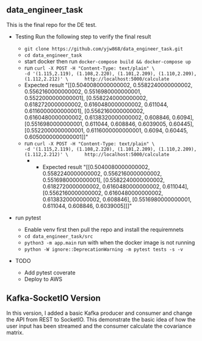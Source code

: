 ## data_engineer_task

This is the final repo for the DE test.

- Testing
  Run the following step to verify the final result
  - ``` git clone https://github.com/yjw868/data_engineer_task.git ```
  - ``` cd data_engineer_task ```
  - start docker then run ```docker-compose build && docker-compose up```
  - run ```curl -X POST -H "Content-Type: text/plain" \                                                    -d '(1.115,2.119), (1.108,2.220), (1.101,2.209), (1.110,2.209), (1.112,2.212)' \      http://localhost:5000/calculate```
  - Expected result "[[0.5040080000000002, 0.5582240000000002, 0.5562160000000002, 0.5516980000000001, 0.5522000000000001], [0.5582240000000002, 0.6182720000000002, 0.6160480000000002, 0.611044, 0.6116000000000001], [0.5562160000000002, 0.6160480000000002, 0.6138320000000002, 0.608846, 0.6094], [0.5516980000000001, 0.611044, 0.608846, 0.6039005, 0.60445], [0.5522000000000001, 0.6116000000000001, 0.6094, 0.60445, 0.6050000000000001]]"
  - run ```curl -X POST -H "Content-Type: text/plain" \                                                    -d '(1.115,2.119), (1.108,2.220), (1.101,2.209), (1.110,2.209), (1.112,2.212)' \      http://localhost:5000/calculate```
      - - Expected result "[[0.5040080000000002, 0.5582240000000002, 0.5562160000000002, 0.5516980000000001], [0.5582240000000002, 0.6182720000000002, 0.6160480000000002, 0.611044], [0.5562160000000002, 0.6160480000000002, 0.6138320000000002, 0.608846], [0.5516980000000001, 0.611044, 0.608846, 0.6039005]]]"

- run pytest
  - Enable venv first then pull the repo and install the requiremnets
  - ``` cd data_engineer_task/src ```
  - ```python3 -m app.main``` run with when the docker image is not running
  - ``` python -W ignore::DeprecationWarning -m pytest tests -s -v ```
  
- TODO
  - Add pytest coverate
  - Deploy to AWS

## Kafka-SocketIO Version

In this version, I added a basic Kafka producer and consumer and change the API from REST to SocketIO. This demonstrate the basic idea of how the user input has been streamed and the consumer calculate the covariance matrix.
